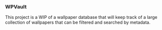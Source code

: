 ### WPVault

This project is a WIP of a wallpaper database that will keep track of a large collection of wallpapers that can be filtered and searched by metadata.

